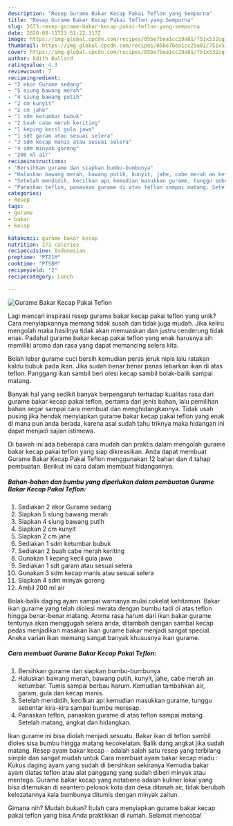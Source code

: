```yaml
---
description: "Resep Gurame Bakar Kecap Pakai Teflon yang Sempurna"
title: "Resep Gurame Bakar Kecap Pakai Teflon yang Sempurna"
slug: 2673-resep-gurame-bakar-kecap-pakai-teflon-yang-sempurna
date: 2020-08-11T23:51:22.317Z
image: https://img-global.cpcdn.com/recipes/05be7bea1cc29a81/751x532cq70/gurame-bakar-kecap-pakai-teflon-foto-resep-utama.jpg
thumbnail: https://img-global.cpcdn.com/recipes/05be7bea1cc29a81/751x532cq70/gurame-bakar-kecap-pakai-teflon-foto-resep-utama.jpg
cover: https://img-global.cpcdn.com/recipes/05be7bea1cc29a81/751x532cq70/gurame-bakar-kecap-pakai-teflon-foto-resep-utama.jpg
author: Edith Ballard
ratingvalue: 4.3
reviewcount: 7
recipeingredient:
- "2 ekor Gurame sedang"
- "5 siung bawang merah"
- "4 siung bawang putih"
- "2 cm kunyit"
- "2 cm jahe"
- "1 sdm ketumbar bubuk"
- "2 buah cabe merah keriting"
- "1 keping kecil gula jawa"
- "1 sdt garam atau sesuai selera"
- "3 sdm kecap manis atau sesuai selera"
- "4 sdm minyak goreng"
- "200 ml air"
recipeinstructions:
- "Bersihkan gurame dan siapkan bumbu-bumbunya"
- "Haluskan bawang merah, bawang putih, kunyit, jahe, cabe merah an ketumbar. Tumis sampai berbau harum. Kemudian tambahkan air, garam, gula dan kecap manis."
- "Setelah mendidih, kecilkan api kemudian masukkan gurame, tunggu sebentar kira-kira sampai bumbu meresap."
- "Panaskan teflon, panaskan gurame di atas teflon sampai matang. Setelah matang, angkat dan hidangkan."
categories:
- Resep
tags:
- gurame
- bakar
- kecap

katakunci: gurame bakar kecap 
nutrition: 271 calories
recipecuisine: Indonesian
preptime: "PT21M"
cooktime: "PT58M"
recipeyield: "2"
recipecategory: Lunch

---
```



![Gurame Bakar Kecap Pakai Teflon](https://img-global.cpcdn.com/recipes/05be7bea1cc29a81/751x532cq70/gurame-bakar-kecap-pakai-teflon-foto-resep-utama.jpg)

Lagi mencari inspirasi resep gurame bakar kecap pakai teflon yang unik? Cara menyiapkannya memang tidak susah dan tidak juga mudah. Jika keliru mengolah maka hasilnya tidak akan memuaskan dan justru cenderung tidak enak. Padahal gurame bakar kecap pakai teflon yang enak harusnya sih memiliki aroma dan rasa yang dapat memancing selera kita.

Belah lebar gurame cuci bersih kemudian peras jeruk nipis lalu ratakan kaldu bubuk pada ikan. Jika sudah benar benar panas lebarkan ikan di atas teflon. Panggang ikan sambil beri olesi kecap sambil bolak-balik sampai matang.

Banyak hal yang sedikit banyak berpengaruh terhadap kualitas rasa dari gurame bakar kecap pakai teflon, pertama dari jenis bahan, lalu pemilihan bahan segar sampai cara membuat dan menghidangkannya. Tidak usah pusing jika hendak menyiapkan gurame bakar kecap pakai teflon yang enak di mana pun anda berada, karena asal sudah tahu triknya maka hidangan ini dapat menjadi sajian istimewa.


Di bawah ini ada beberapa cara mudah dan praktis dalam mengolah gurame bakar kecap pakai teflon yang siap dikreasikan. Anda dapat membuat Gurame Bakar Kecap Pakai Teflon menggunakan 12 bahan dan 4 tahap pembuatan. Berikut ini cara dalam membuat hidangannya.

<!--inarticleads1-->

##### Bahan-bahan dan bumbu yang diperlukan dalam pembuatan Gurame Bakar Kecap Pakai Teflon:

1. Sediakan 2 ekor Gurame sedang
1. Siapkan 5 siung bawang merah
1. Siapkan 4 siung bawang putih
1. Siapkan 2 cm kunyit
1. Siapkan 2 cm jahe
1. Sediakan 1 sdm ketumbar bubuk
1. Sediakan 2 buah cabe merah keriting
1. Gunakan 1 keping kecil gula jawa
1. Sediakan 1 sdt garam atau sesuai selera
1. Gunakan 3 sdm kecap manis atau sesuai selera
1. Siapkan 4 sdm minyak goreng
1. Ambil 200 ml air


Bolak-balik daging ayam sampai warnanya mulai cokelat kehitaman. Bakar ikan gurame yang telah diolesi merata dengan bumbu tadi di atas teflon hingga benar-benar matang. Aroma rasa harum dari ikan bakar gurame tentunya akan menggugah selera anda, ditambah dengan sambal kecap pedas menjadikan masakan ikan gurame bakar menjadi sangat special. Aneka varian ikan memang sangat banyak khususnya ikan gurame. 

<!--inarticleads2-->

##### Cara membuat Gurame Bakar Kecap Pakai Teflon:

1. Bersihkan gurame dan siapkan bumbu-bumbunya
1. Haluskan bawang merah, bawang putih, kunyit, jahe, cabe merah an ketumbar. Tumis sampai berbau harum. Kemudian tambahkan air, garam, gula dan kecap manis.
1. Setelah mendidih, kecilkan api kemudian masukkan gurame, tunggu sebentar kira-kira sampai bumbu meresap.
1. Panaskan teflon, panaskan gurame di atas teflon sampai matang. Setelah matang, angkat dan hidangkan.


Ikan gurame ini bisa diolah menjadi sesuatu. Bakar ikan di teflon sambil dioles sisa bumbu hingga matang kecokelatan. Balik dang angkat jika sudah matang. Resep ayam bakar kecap - adalah salah satu resep yang terbilang simple dan sangat mudah untuk Cara membuat ayam bakar kecap madu : Kukus daging ayam yang sudah di bersihkan sekiranya Kemudia bakar ayam diatas teflon atau alat panggang yang sudah diberi minyak atau mentega. Gurame bakar kecap yang notabene adalah kuliner lokal yang bisa ditemukan di seantero pelosok kota dan desa ditanah air, tidak berubah kelezatannya kala bumbunya ditumis dengan minyak zaitun. 

Gimana nih? Mudah bukan? Itulah cara menyiapkan gurame bakar kecap pakai teflon yang bisa Anda praktikkan di rumah. Selamat mencoba!
